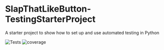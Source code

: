 # SlapThatLikeButton-TestingStarterProject
A starter project to show how to set up and use automated testing in Python 

![Tests](https://github.com/wsilveira-usp/SlapThatLikeButton-TestingStarterProject/actions/workflows/tests.yml/badge.svg) 
![coverage](https://img.shields.io/endpoint?url=https://gist.githubusercontent.com/wsilveira-usp/93f7164adb84f4adc69b680f6a82fb1a/raw/covbadge.json)

